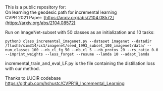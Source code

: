 
This is a public repository for:<br/>
On learning the geodesic path for incremental learning<br/>
CVPR 2021
Paper: [https://arxiv.org/abs/2104.08572](https://arxiv.org/abs/2104.08572)



Run on ImageNet-subset with 50 classes as an initialization and 10 tasks:
```
python3 class_incremental_imagenet.py --dataset imagenet --datadir /flush5/sim314/cs1/imagenet/seed_1993_subset_100_imagenet/data/ --num_classes 100 --nb_cl_fg 50 --nb_cl 5 --nb_protos 20 --rs_ratio 0.0 --imprint_weights --less_forget --resume --lamda 10 --adapt_lamda
```


incremental_train_and_eval_LF.py is the file containing the distillation loss with our method.



Thanks to LUCIR codebase https://github.com/hshustc/CVPR19_Incremental_Learning
